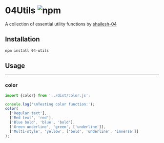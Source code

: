 # 04Utils ![npm](https://img.shields.io/npm/v/04-utils)

A collection of essential utility functions by [shailesh-04](https://github.com/shailesh-04)

## Installation

```bash
npm install 04-utils
```

## Usage

---

### color

```js
import {color} from '../dist/color.js';

console.log('\nTesting color function:');
color(
  ['Regular text'],
  ['Red text', 'red'],
  ['Blue bold', 'blue', 'bold'],
  ['Green underline', 'green', ['underline']],
  ['Multi-style', 'yellow', ['bold', 'underline', 'inverse']]
);
```

